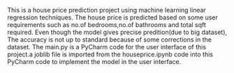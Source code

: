This is a house price prediction project using machine learning linear regression techniques.
The house price is predicted based on some user requirements such as no.of bedrooms,no.of bathrooms and total sqft required.
Even though the model gives precise predition(due to big dataset), The accuracy is not up to standard because of some corrections in the dataset.
The main.py is a PyCharm code for the user interface of this project.a joblib file is imported from the houseprice.ipynb code into this PyCharm code to implement the model in the user interface.
